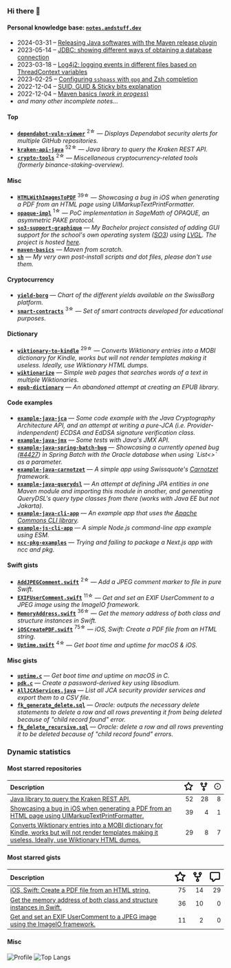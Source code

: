 ### Hi there 👋

#### Personal knowledge base: [`notes.andstuff.dev`](https://notes.andstuff.dev)

- 2024-03-31 – [Releasing Java softwares with the Maven release plugin](https://notes.andstuff.dev/prog/java/release/)
- 2023-05-14 – [JDBC: showing different ways of obtaining a database connection](https://notes.andstuff.dev/prog/java/jdbc)
- 2023-03-18 – [Log4j2: logging events in different files based on ThreadContext variables](https://notes.andstuff.dev/prog/java/log4j2)
- 2023-02-25 – [Configuring `sshpass` with `gpg` and Zsh completion](https://notes.andstuff.dev/softwares/sshpass)
- 2022-12-04 – [SUID, GUID & Sticky bits explanation](https://notes.andstuff.dev/os/linux/suid)
- 2022-12-04 – [Maven basics (*work in progess*)](https://notes.andstuff.dev/softwares/maven)
- *and many other incomplete notes…*

#### Top

- [**`dependabot-vuln-viewer`**](https://github.com/nyg/dependabot-vuln-viewer) <sup>2☆</sup> — *Displays Dependabot security alerts for multiple GitHub repositories.*
- [**`kraken-api-java`**](https://github.com/nyg/kraken-api-java) <sup>52☆</sup> — *Java library to query the Kraken REST API.*
- [**`crypto-tools`**](https://github.com/nyg/crypto-tools) <sup>2☆</sup> — *Miscellaneous cryptocurrency-related tools (formerly binance-staking-overview).*

#### Misc

- [**`HTMLWithImagesToPDF`**](https://github.com/nyg/HTMLWithImagesToPDF) <sup>39☆</sup> — *Showcasing a bug in iOS when generating a PDF from an HTML page using UIMarkupTextPrintFormatter.*
- [**`opaque-impl`**](https://github.com/nyg/opaque-impl) <sup>1☆</sup> — *PoC implementation in SageMath of OPAQUE, an asymmetric PAKE protocol.*
- [**`so3-support-graphique`**](https://gitlab.com/nyg/so3-support-graphique) — *My Bachelor project consisted of adding GUI support for the school's own operating system ([SO3](smartobjectoriented/so3)) using [LVGL](lvgl/lvgl). The project is hosted [here](https://nyg.gitlab.io/so3-support-graphique/index.html).*
- [**`maven-basics`**](https://git.sr.ht/~nyg/maven-basics) — *Maven from scratch.*
- [**`sh`**](https://git.sr.ht/~nyg/sh) — *My very own post-install scripts and dot files, please don&#x27;t use them.*

#### Cryptocurrency

- [**`yield-borg`**](https://github.com/nyg/yield-borg) — *Chart of the different yields available on the SwissBorg platform.*
- [**`smart-contracts`**](https://github.com/nyg/smart-contracts) <sup>3☆</sup> — *Set of smart contracts developed for educational purposes.*

#### Dictionary

- [**`wiktionary-to-kindle`**](https://github.com/nyg/wiktionary-to-kindle) <sup>29☆</sup> — *Converts Wiktionary entries into a MOBI dictionary for Kindle, works but will not render templates making it useless. Ideally, use Wiktionary HTML dumps.*
- [**`wiktionarize`**](https://github.com/nyg/wiktionarize) — *Simple web pages that searches words of a text in multiple Wiktionaries.*
- [**`epub-dictionary`**](https://github.com/nyg/epub-dictionary) — *An abandoned attempt at creating an EPUB library.*

#### Code examples

- [**`example-java-jca`**](https://git.sr.ht/~nyg/example-java-jca) — *Some code example with the Java Cryptography Architecture API, and an attempt at writing a pure-JCA (i.e. Provider-indenpendent) ECDSA and EdDSA signature verification class.*
- [**`example-java-jmx`**](https://git.sr.ht/~nyg/example-java-jmx) — *Some tests with Java&#x27;s JMX API.*
- [**`example-java-spring-batch-bug`**](https://git.sr.ht/~nyg/example-java-spring-batch-bug) — *Showcasing a currently opened bug ([#4427](spring-projects/spring-batch/issues/4427)) in Spring Batch with the Oracle database when using &#x60;List&lt;&gt;&#x60; as a parameter.*
- [**`example-java-carnotzet`**](https://git.sr.ht/~nyg/example-java-carnotzet) — *A simple app using Swissquote&#x27;s [Carnotzet](swissquote/carnotzet) framework.*
- [**`example-java-querydsl`**](https://git.sr.ht/~nyg/example-java-querydsl) — *An attempt at defining JPA entities in one Maven module and importing this module in another, and generating QueryDSL&#x27;s query type classes from there (works with Java EE but not Jakarta).*
- [**`example-java-cli-app`**](https://git.sr.ht/~nyg/example-java-cli-app) — *An example app that uses the [Apache Commons CLI library](https://commons.apache.org/proper/commons-cli).*
- [**`example-js-cli-app`**](https://git.sr.ht/~nyg/example-js-cli-app) — *A simple Node.js command-line app example using ESM.*
- [**`ncc-pkg-examples`**](https://github.com/nyg/ncc-pkg-examples) — *Trying and failing to package a Next.js app with ncc and pkg.*

#### Swift gists

- [**`AddJPEGComment.swift`**](https://gist.github.com/bdeae8190a41b4b56bde8e13dd471ecc) <sup>2☆</sup> — *Add a JPEG comment marker to file in pure Swift.*
- [**`EXIFUserComment.swift`**](https://gist.github.com/c90f36abbd30f72c8b6681ef23db886b) <sup>11☆</sup> — *Get and set an EXIF UserComment to a JPEG image using the ImageIO framework.*
- [**`MemoryAddress.swift`**](https://gist.github.com/b6a80bf79e72599230c312c69e963e60) <sup>36☆</sup> — *Get the memory address of both class and structure instances in Swift.*
- [**`iOSCreatePDF.swift`**](https://gist.github.com/b8cd742250826cb1471f) <sup>75☆</sup> — *iOS, Swift: Create a PDF file from an HTML string.*
- [**`Uptime.swift`**](https://gist.github.com/d81308a92fbf7e9c44c5f72db5ee2171) <sup>4☆</sup> — *Get boot time and uptime for macOS &amp; iOS.*

#### Misc gists

- [**`uptime.c`**](https://gist.github.com/dbdef21a1a0632c389d4d756d4fc1c0d) — *Get boot time and uptime on macOS in C.*
- [**`pdk.c`**](https://gist.github.com/e366c27a70a77bf06581a0e6a8211cc9) — *Create a password-derived key using libsodium.*
- [**`AllJCAServices.java`**](https://gist.github.com/feedae9fd75fee0f27f788b2dc155633) — *List all JCA security provider services and export them to a CSV file.*
- [**`fk_generate_delete.sql`**](https://gist.github.com/eb091e6c7c59b71fa4c9d49860574d2c) — *Oracle: outputs the necessary delete statements to delete a row and all rows preventing it from being deleted because of &quot;child record found&quot; error.*
- [**`fk_delete_recursive.sql`**](https://gist.github.com/57b2719feba6cded14b01e53530941ef) — *Oracle: delete a row and all rows preventing it to be deleted because of &quot;child record found&quot; errors.*

### Dynamic statistics

#### Most starred repositories

| Description | ![stargazers](assets/stargazers.svg) | ![forks](assets/forks.svg) | ![issues](assets/issues.svg)
| :--- | ---: | ---: | ---: |
| [Java library to query the Kraken REST API.](https://github.com/nyg/kraken-api-java) | 52 | 28 | 8
| [Showcasing a bug in iOS when generating a PDF from an HTML page using UIMarkupTextPrintFormatter.](https://github.com/nyg/HTMLWithImagesToPDF) | 39 | 4 | 1
| [Converts Wiktionary entries into a MOBI dictionary for Kindle, works but will not render templates making it useless. Ideally, use Wiktionary HTML dumps.](https://github.com/nyg/wiktionary-to-kindle) | 29 | 8 | 7

#### Most starred gists

| Description | ![stargazers](assets/stargazers.svg) | ![forks](assets/forks.svg) | ![comments](assets/comments.svg)
| :--- | ---: | ---: | ---: |
| [iOS, Swift: Create a PDF file from an HTML string.](https://gist.github.com/b8cd742250826cb1471f) | 75 | 14 | 29
| [Get the memory address of both class and structure instances in Swift.](https://gist.github.com/b6a80bf79e72599230c312c69e963e60) | 36 | 10 | 0
| [Get and set an EXIF UserComment to a JPEG image using the ImageIO framework.](https://gist.github.com/c90f36abbd30f72c8b6681ef23db886b) | 11 | 2 | 0

#### Misc

![Profile](https://github-readme-stats.vercel.app/api?username=nyg&show_icons=true&show=discussions_started)
![Top Langs](https://github-readme-stats.vercel.app/api/top-langs/?username=nyg&layout=compact)
